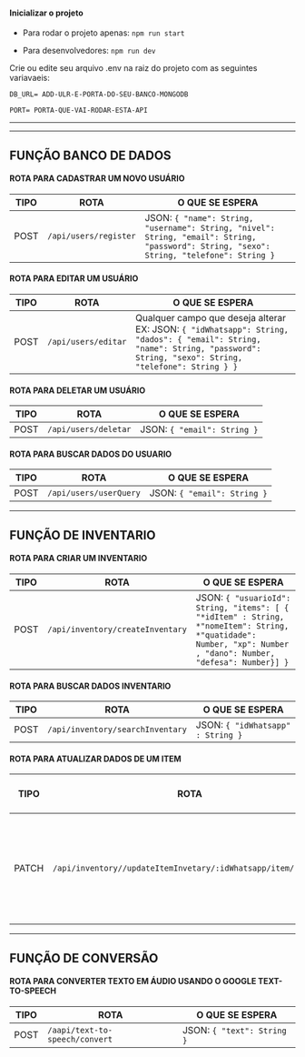


#### Inicializar o projeto

- Para rodar o projeto apenas:
`npm run start`

- Para desenvolvedores:
`npm run dev`


Crie ou edite seu arquivo .env na raiz do projeto com as seguintes variavaeis:


`DB_URL= ADD-ULR-E-PORTA-DO-SEU-BANCO-MONGODB`

`PORT= PORTA-QUE-VAI-RODAR-ESTA-API`

---


---


## FUNÇÃO BANCO DE DADOS

#### ROTA PARA CADASTRAR UM NOVO USUÁRIO

| TIPO  | ROTA                         | O QUE SE ESPERA                                            |
|-------|------------------------------|-----------------------------------------------------------|
| POST  | `/api/users/register`         | JSON: `{ "name": String, "username": String, "nivel": String, "email": String, "password": String, "sexo": String, "telefone": String }` |

#### ROTA PARA EDITAR UM USUÁRIO

| TIPO  | ROTA                         | O QUE SE ESPERA                                            |
|-------|------------------------------|-----------------------------------------------------------|
| POST  | `/api/users/editar`           | Qualquer campo que deseja alterar EX: JSON: `{ "idWhatsapp": String, "dados": { "email": String, "name": String, "password": String, "sexo": String, "telefone": String } }` |

#### ROTA PARA DELETAR UM USUÁRIO

| TIPO  | ROTA                         | O QUE SE ESPERA                                            |
|-------|------------------------------|-----------------------------------------------------------|
| POST  | `/api/users/deletar`          | JSON: `{ "email": String }`                               |

#### ROTA PARA BUSCAR DADOS DO USUARIO

| TIPO  | ROTA                         | O QUE SE ESPERA                                            |
|-------|------------------------------|-----------------------------------------------------------|
| POST  | `/api/users/userQuery`          | JSON: `{ "email": String }`                               |



---

## FUNÇÃO DE INVENTARIO

#### ROTA PARA CRIAR UM INVENTARIO

| TIPO  | ROTA                         | O QUE SE ESPERA                                            |
|-------|------------------------------|-----------------------------------------------------------|
| POST  | `/api/inventory/createInventary`| JSON: `{ "usuarioId": String, "items": [ { "*idItem" : String, *"nomeItem": String, *"quatidade": Number, "xp": Number , "dano": Number, "defesa": Number}] }`                                |

#### ROTA PARA BUSCAR DADOS INVENTARIO

| TIPO  | ROTA                         | O QUE SE ESPERA                                            |
|-------|------------------------------|-----------------------------------------------------------|
| POST  | `/api/inventory/searchInventary` | JSON: `{ "idWhatsapp" : String }`                                |


#### ROTA PARA ATUALIZAR DADOS DE UM ITEM

| TIPO  | ROTA                         | O QUE SE ESPERA                                            |
|-------|------------------------------|-----------------------------------------------------------|
| PATCH | `/api/inventory//updateItemInvetary/:idWhatsapp/item/:idItem` | Campo que deseja alterar no item EX: JSON: `{ "xp" : Number }`                                |



---

## FUNÇÃO DE CONVERSÃO

#### ROTA PARA CONVERTER TEXTO EM ÁUDIO USANDO O GOOGLE TEXT-TO-SPEECH

| TIPO  | ROTA                         | O QUE SE ESPERA                                            |
|-------|------------------------------|-----------------------------------------------------------|
| POST  | `/aapi/text-to-speech/convert`| JSON: `{ "text": String }`                                |
